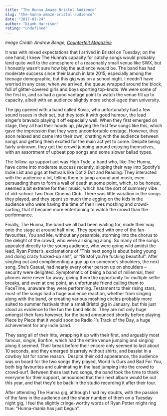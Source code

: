 ```yaml
---
title: "The Hunna Amaze Bristol Audience"
slug: "the-hunna-amaze-bristol-audience"
date: "2017-01-24"
author: "Niamh Harrison"
rating: "undefined"
---
```


_Image Credit: Andrew Benge, [Counterfeit Magazine](http://www.counterfeitmag.co.uk/live-reviews/hunna-brudenell-social-club-leeds/)_

It was with mixed expectations that I arrived in Bristol on Tuesday; on the one hand, I knew The Hunna’s capacity for catchy songs would probably lend quite well to the atmosphere of a reasonably small venue like SWX, but I honestly wasn’t sure how big the audience would be. The band has had moderate success since their launch in late 2015, especially among the teenage demographic, but this gig was on a school night. I needn’t have worried in any case; when we arrived, the queue wrapped around the block, full of glitter-covered girls and boys sporting top-knots. We were some of the first in, and so had a good vantage point to watch the venue fill up to capacity, albeit with an audience slightly more school-aged than university.

The gig opened with a band called Kovic, who unfortunately had a few sound issues in their set, but they took it with good humour, the lead singer’s bravado playing it off especially well. When they first emerged on stage, they all had their hoods up, playing the first few songs like this, which gave the impression that they were uncomfortable onstage. However, they soon relaxed and came into their own, chatting with the audience between songs and getting them excited for the main act yet to come. Despite being fairly unknown, they got the crowd jumping around enjoying themselves, with an assortment of upbeat pop songs and some slower ballad types.

The follow-up support act was High Tyde, a band who, like The Hunna, have come into moderate success recently, slipping their way into Spotify’s Indie List and gigs at festivals like Dot 2 Dot and Reading. They interacted with the audience a lot, telling them to jump around and mosh, even persuading them to form a wall of death at some point, which, to be honest, seemed a bit extreme for their music, which has the sort of summery vibe of old-school Two Door Cinema Club. There was little variation in the songs they played, and they spent so much time egging on the kids in the audience who were having the time of their lives moshing and crowd-surfing, that it became more entertaining to watch the crowd than the performance.

Finally, The Hunna, the band we all had been waiting for, made their way onto the stage at around half nine. They opened with one of the fan-favourites, You and Me, without any preamble, storming into the chorus to the delight of the crowd, who were all singing along. So many of the songs appealed directly to the young audience, who were going wild amidst the lead, Ryan Potter’s, exclamations of “This next song is about being young and doing crazy fucked-up shit”, or “Bristol you’re fucking beautiful”. After singling out and complimenting a guy up on someone’s shoulders, the next song, She’s Casual, had nearly every other person up on shoulders – security were delighted. Symptomatic of being a band of millennial, their phones were never far away, giving them the opportunity for multiple selfie breaks, and even at one point, an unfortunate friend calling them to FaceTime, unaware they were performing. Testament to their rising stars, most of the songs had a huge audience reaction, whether from singing along with the band, or creating various moshing circles probably more suited to summer festivals than a small Bristol gig in January, but this just stood as evidence to the fun the band elicits. They are not only huge amongst their fans however, for the band announced shortly before playing Piece by Piece that it would soon be Radio 1’s Track of the Day, a huge achievement for any indie band.

They sang all of their hits, wrapping it up with their first, and arguably most famous, single, Bonfire, which had the entire venue jumping and singing along it seemed. Their break before their encore only seemed to last about 10 seconds, and they emerged bizarrely without shirts, and bassist in a cowboy hat for some reason.  Despite their odd appearance, the audience was on board for the two songs they played, World Is Ours and Bad For You, both big favourites and culminating in the lead jumping into the crowd to crowd-surf. Between these last two songs, the band took the time to thank everyone for their support, announced that their next album would be out this year, and that they’d be back in the studio recording it after their tour.

After attending The Hunna gig, although I had my doubts, with the passion of the fans in the audience and the sheer number of them on a Tuesday night gig, I feel the slightly cringe-worthy words of Ryan Potter might ring true: “Hunna-mania has just begun”.
